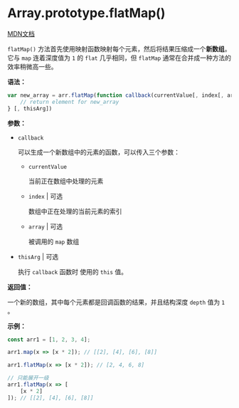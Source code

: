 # Array.prototype.flatMap()

[MDN文档](https://developer.mozilla.org/zh-CN/docs/Web/JavaScript/Reference/Global_Objects/Array/flatMap)

`flatMap()` 方法首先使用映射函数映射每个元素，然后将结果压缩成一个**新数组**。它与 `map` 连着深度值为 `1` 的 `flat` 几乎相同，但 `flatMap` 通常在合并成一种方法的效率稍微高一些。

**语法：**

``` javascript
var new_array = arr.flatMap(function callback(currentValue[, index[, array]]) {
    // return element for new_array
} [, thisArg])
```

**参数：**

* `callback`

  可以生成一个新数组中的元素的函数，可以传入三个参数：

  + `currentValue`

    当前正在数组中处理的元素

  + `index`   | 可选

    数组中正在处理的当前元素的索引

  + `array`   | 可选

    被调用的 `map` 数组

* `thisArg`   | 可选

  执行 `callback` 函数时 使用的 `this` 值。

**返回值：**

一个新的数组，其中每个元素都是回调函数的结果，并且结构深度 `depth` 值为 `1` 。

**示例：**

``` javascript
const arr1 = [1, 2, 3, 4];

arr1.map(x => [x * 2]); // [[2], [4], [6], [8]]

arr1.flatMap(x => [x * 2]); // [2, 4, 6, 8]

// 只能展开一级
arr1.flatMap(x => [
    [x * 2]
]); // [[2], [4], [6], [8]]
```
